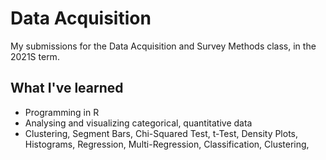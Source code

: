 # Data Acquisition
My submissions for the Data Acquisition and Survey Methods class, in the 2021S term.

## What I've learned
- Programming in R
- Analysing and visualizing categorical, quantitative data
- Clustering, Segment Bars, Chi-Squared Test, t-Test, Density Plots, Histograms, Regression, Multi-Regression, Classification, Clustering, 
